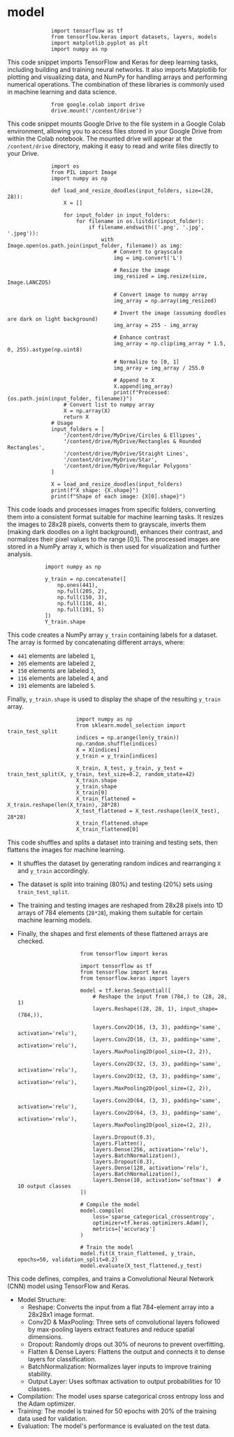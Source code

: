 # model
                  import tensorflow as tf
                  from tensorflow.keras import datasets, layers, models
                  import matplotlib.pyplot as plt
                  import numpy as np

This code snippet imports TensorFlow and Keras for deep learning tasks, including building and training neural networks. It also imports Matplotlib for plotting and visualizing data, and NumPy for handling arrays and performing numerical operations. The combination of these libraries is commonly used in machine learning and data science.


                  from google.colab import drive
                  drive.mount('/content/drive')


This code snippet mounts Google Drive to the file system in a Google Colab environment, allowing you to access files stored in your Google Drive from within the Colab notebook. The mounted drive will appear at the `/content/drive` directory, making it easy to read and write files directly to your Drive.


                  import os
                  from PIL import Image
                  import numpy as np
                  
                  def load_and_resize_doodles(input_folders, size=(28, 28)):
                      X = []
                  
                      for input_folder in input_folders:
                          for filename in os.listdir(input_folder):
                              if filename.endswith(('.png', '.jpg', '.jpeg')):
                                  with Image.open(os.path.join(input_folder, filename)) as img:
                                      # Convert to grayscale
                                      img = img.convert('L')
                  
                                      # Resize the image
                                      img_resized = img.resize(size, Image.LANCZOS)
                  
                                      # Convert image to numpy array
                                      img_array = np.array(img_resized)
                  
                                      # Invert the image (assuming doodles are dark on light background)
                                      img_array = 255 - img_array
                  
                                      # Enhance contrast
                                      img_array = np.clip(img_array * 1.5, 0, 255).astype(np.uint8)
                  
                                      # Normalize to [0, 1]
                                      img_array = img_array / 255.0
                  
                                      # Append to X
                                      X.append(img_array)
                                      print(f"Processed: {os.path.join(input_folder, filename)}")
                      # Convert list to numpy array
                      X = np.array(X)
                      return X
                  # Usage
                  input_folders = [
                      '/content/drive/MyDrive/Circles & Ellipses',
                      '/content/drive/MyDrive/Rectangles & Rounded Rectangles',
                      '/content/drive/MyDrive/Straight Lines',
                      '/content/drive/MyDrive/Star',
                      '/content/drive/MyDrive/Regular Polygons'
                  ]
                  
                  X = load_and_resize_doodles(input_folders)
                  print(f"X shape: {X.shape}")
                  print(f"Shape of each image: {X[0].shape}")

This code loads and processes images from specific folders, converting them into a consistent format suitable for machine learning tasks. It resizes the images to 28x28 pixels, converts them to grayscale, inverts them (making dark doodles on a light background), enhances their contrast, and normalizes their pixel values to the range [0,1]. The processed images are stored in a NumPy array `X`, which is then used for visualization and further analysis.


                import numpy as np
                
                y_train = np.concatenate([
                    np.ones(441),
                    np.full(205, 2),
                    np.full(150, 3),
                    np.full(116, 4),
                    np.full(191, 5)
                ])
                Y_train.shape

This code creates a NumPy array `y_train` containing labels for a dataset. The array is formed by concatenating different arrays, where:

- `441` elements are labeled `1`,
- `205` elements are labeled `2`,
- `150` elements are labeled `3`,
- `116` elements are labeled `4`, and
- `191` elements are labeled `5`.

Finally, `y_train.shape` is used to display the shape of the resulting `y_train` array.

                          import numpy as np
                          from sklearn.model_selection import train_test_split
                          indices = np.arange(len(y_train))
                          np.random.shuffle(indices)
                          X = X[indices]
                          y_train = y_train[indices]
                          
                          X_train, X_test, y_train, y_test = train_test_split(X, y_train, test_size=0.2, random_state=42)
                          X_train.shape
                          y_train.shape
                          X_train[0]
                          X_train_flattened = X_train.reshape(len(X_train), 28*28)
                          X_test_flattened = X_test.reshape(len(X_test), 28*28)
                          X_train_flattened.shape
                          X_train_flattened[0]

This code shuffles and splits a dataset into training and testing sets, then flattens the images for machine learning.

- It shuffles the dataset by generating random indices and rearranging `X` and `y_train` accordingly.
- The dataset is split into training (80%) and testing (20%) sets using `train_test_split`.
- The training and testing images are reshaped from 28x28 pixels into 1D arrays of 784 elements (`28*28`), making them suitable for certain machine learning models.
- Finally, the shapes and first elements of these flattened arrays are checked.


                          from tensorflow import keras
                          
                          import tensorflow as tf
                          from tensorflow import keras
                          from tensorflow.keras import layers
                          
                          model = tf.keras.Sequential([
                              # Reshape the input from (784,) to (28, 28, 1)
                              layers.Reshape((28, 28, 1), input_shape=(784,)),
                          
                              layers.Conv2D(16, (3, 3), padding='same', activation='relu'),
                              layers.Conv2D(16, (3, 3), padding='same', activation='relu'),
                              layers.MaxPooling2D(pool_size=(2, 2)),
                          
                              layers.Conv2D(32, (3, 3), padding='same', activation='relu'),
                              layers.Conv2D(32, (3, 3), padding='same', activation='relu'),
                              layers.MaxPooling2D(pool_size=(2, 2)),
                          
                              layers.Conv2D(64, (3, 3), padding='same', activation='relu'),
                              layers.Conv2D(64, (3, 3), padding='same', activation='relu'),
                              layers.MaxPooling2D(pool_size=(2, 2)),
                          
                              layers.Dropout(0.3),
                              layers.Flatten(),
                              layers.Dense(256, activation='relu'),
                              layers.BatchNormalization(),
                              layers.Dropout(0.3),
                              layers.Dense(128, activation='relu'),
                              layers.BatchNormalization(),
                              layers.Dense(10, activation='softmax')  # 10 output classes
                          ])
                          
                          # Compile the model
                          model.compile(
                              loss='sparse_categorical_crossentropy',
                              optimizer=tf.keras.optimizers.Adam(),
                              metrics=['accuracy']
                          )
                          
                          # Train the model
                          model.fit(X_train_flattened, y_train, epochs=50, validation_split=0.2)
                          model.evaluate(X_test_flattened,y_test)

This code defines, compiles, and trains a Convolutional Neural Network (CNN) model using TensorFlow and Keras.

- Model Structure:
  - Reshape: Converts the input from a flat 784-element array into a 28x28x1 image format.
  - Conv2D & MaxPooling: Three sets of convolutional layers followed by max-pooling layers extract features and reduce spatial dimensions.
  - Dropout: Randomly drops out 30% of neurons to prevent overfitting.
  - Flatten & Dense Layers: Flattens the output and connects it to dense layers for classification.
  - BatchNormalization: Normalizes layer inputs to improve training stability.
  - Output Layer: Uses softmax activation to output probabilities for 10 classes.
- Compilation: The model uses sparse categorical cross entropy loss and the Adam optimizer.
- Training: The model is trained for 50 epochs with 20% of the training data used for validation.
- Evaluation: The model's performance is evaluated on the test data.


